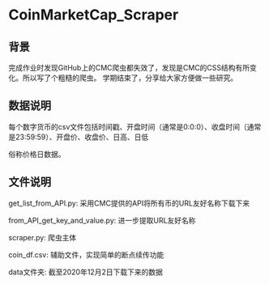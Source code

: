 # CoinMarketCap_Scraper

## 背景

完成作业时发现GitHub上的CMC爬虫都失效了，发现是CMC的CSS结构有所变化。所以写了个粗糙的爬虫。
学期结束了，分享给大家方便做一些研究。

## 数据说明

每个数字货币的csv文件包括时间戳、开盘时间（通常是0:0:0）、收盘时间（通常是23:59:59）、开盘价、收盘价、日高、日低

俗称价格日数据。

## 文件说明

get_list_from_API.py: 采用CMC提供的API将所有币的URL友好名称下载下来

from_API_get_key_and_value.py: 进一步提取URL友好名称

scraper.py: 爬虫主体

coin_df.csv: 辅助文件，实现简单的断点续传功能

data文件夹: 截至2020年12月2日下载下来的数据
